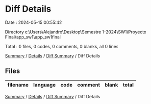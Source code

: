# Diff Details

Date : 2024-05-15 00:55:42

Directory c:\\Users\\Alejandro\\Desktop\\Semestre 1-2024\\SW1\\Proyecto Final\\app_sw1\\app_sw1final

Total : 0 files,  0 codes, 0 comments, 0 blanks, all 0 lines

[Summary](results.md) / [Details](details.md) / [Diff Summary](diff.md) / Diff Details

## Files
| filename | language | code | comment | blank | total |
| :--- | :--- | ---: | ---: | ---: | ---: |

[Summary](results.md) / [Details](details.md) / [Diff Summary](diff.md) / Diff Details